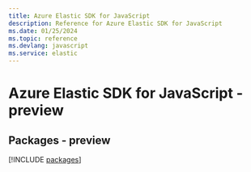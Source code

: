 ```yaml
---
title: Azure Elastic SDK for JavaScript
description: Reference for Azure Elastic SDK for JavaScript
ms.date: 01/25/2024
ms.topic: reference
ms.devlang: javascript
ms.service: elastic
---
```

# Azure Elastic SDK for JavaScript - preview
## Packages - preview
[!INCLUDE [packages](elastic-index.md)]
